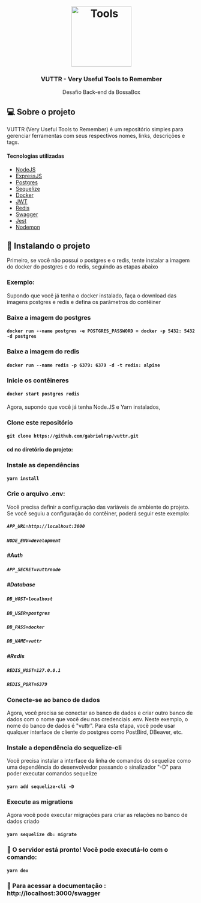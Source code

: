 
<h1 align="center">
  <img alt="Tools" src="https://www.integrant.com/wp-content/uploads/2015/02/icon-services-toolstechnologies.png" width="160px" />
</h1>

<h3 align="center">VUTTR - Very Useful Tools to Remember</h3>

<p align="center">Desafio Back-end da BossaBox</p>

## 💻 Sobre o projeto

 VUTTR (Very Useful Tools to Remember) é um repositório simples para gerenciar ferramentas com seus respectivos nomes, links, descrições e tags.

 #### Tecnologias utilizadas

  -  [NodeJS](https://nodejs.org/)
  -  [ExpressJS](https://expressjs.com/)
  -  [Postgres](https://postgresql.org/)
  -  [Sequelize](https://sequelize.org/master/)
  -  [Docker](https://www.docker.com/)
  -  [JWT](https://jwt.io/)
  -  [Redis](https://redis.io/)
  -  [Swagger](https://swagger.io/)
  -  [Jest](https://jestjs.io/)
  -  [Nodemon](https://nodemon.io/)


## 🔧 Instalando o projeto

Primeiro, se você não possui o postgres e o redis, tente instalar a imagem do docker do postgres e do redis, seguindo as etapas abaixo

### Exemplo:
Supondo que você já tenha o docker instalado, faça o download das imagens postgres e redis e defina os parâmetros do contêiner

### Baixe a imagem do postgres

#### `docker run --name postgres -e POSTGRES_PASSWORD = docker -p 5432: 5432 -d postgres`

### Baixe a imagem do redis

#### `docker run --name redis -p 6379: 6379 -d -t redis: alpine`

### Inicie os contêineres

#### `docker start postgres redis`


Agora, supondo que você já tenha Node.JS e Yarn instalados,

### Clone este repositório

#### `git clone https://github.com/gabrielrsp/vuttr.git`

#### cd no diretório do projeto:

### Instale as dependências

#### `yarn install`

### Crie o arquivo .env:

Você precisa definir a configuração das variáveis de ambiente do projeto. Se você seguiu a configuração do contêiner, poderá seguir este exemplo:


##### `APP_URL=http://localhost:3000`
##### `NODE_ENV=development`

##### #Auth

##### `APP_SECRET=vuttrnode`

##### #Database

##### `DB_HOST=localhost`
##### `DB_USER=postgres`
##### `DB_PASS=docker`
##### `DB_NAME=vuttr`

##### #Redis

##### `REDIS_HOST=127.0.0.1`
##### `REDIS_PORT=6379`


### Conecte-se ao banco de dados

Agora, você precisa se conectar ao banco de dados e criar outro banco de dados com o nome que você deu nas credenciais .env. Neste exemplo, o nome do banco de dados é "vuttr". Para esta etapa, você pode usar qualquer interface de cliente do postgres como PostBird, DBeaver, etc.


### Instale a dependência do sequelize-cli

Você precisa instalar a interface da linha de comandos do sequelize como uma dependência do desenvolvedor passando o sinalizador "-D" para poder executar comandos sequelize

#### `yarn add sequelize-cli -D`

### Execute as migrations

Agora você pode executar migrações para criar as relações no banco de dados criado

#### `yarn sequelize db: migrate`

### 🚀 O servidor está pronto! Você pode executá-lo com o comando:

#### `yarn dev`

### 📜 Para acessar a documentação : http://localhost:3000/swagger

